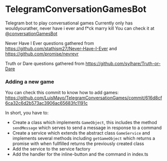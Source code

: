 # TelegramConversationGamesBot
Telegram bot to play conversational games
Currently only has wouldyourather, never have i ever and f*ck marry kill
You can check it at [@conversationGamesBot](https://t.me/conversationGamesBot)

Never Have I Ever questions gathered from https://github.com/stathism27/Never-Have-I-Ever and https://github.com/promise/nevrevr

Truth or Dare questions gathered from https://github.com/sylhare/Truth-or-Dare

### Adding a new game
You can check this commit to know how to add games: https://github.com/LuisMayo/TelegramConversationGames/commit/616d8cf6ca32c6d2b573ac3906ac65683fc1191c

In short, you have to:
 - Create a class which implements `GameObject`, this includes the method `sendMessage` which serves to send a message in response to a command
 - Create a service which extends the abstract class `GameService` and implements several methods including `getGameObject` which returns a promise with when fullfilled returns the previously created class
 - Add the service to the service factory
 - Add the handler for the inline-button and the command in index.ts
